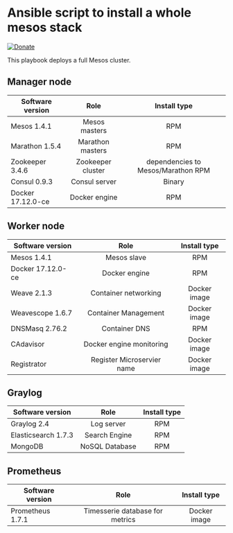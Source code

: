 # Ansible script to install a whole mesos stack

[![Donate](https://liberapay.com/assets/widgets/donate.svg)](https://liberapay.com/AVENTER/donate)

This playbook deploys a full Mesos cluster.

## Manager node

| Software version        | Role           | Install type  |
| ------------- |:-------------:| :-----:|
| Mesos 1.4.1  |  Mesos masters | RPM |
| Marathon 1.5.4 | Marathon masters | RPM | 
| Zookeeper 3.4.6 | Zookeeper cluster | dependencies to Mesos/Marathon RPM | 
| Consul  0.9.3      | Consul server | Binary|
| Docker  17.12.0-ce    | Docker engine      |  RPM |

## Worker node

| Software version        | Role           | Install type  |
| ------------- |:-------------:| :-----:|
| Mesos 1.4.1  |  Mesos slave | RPM |
| Docker  17.12.0-ce    | Docker engine      |  RPM |
| Weave 2.1.3 | Container networking      |    Docker image
| Weavescope 1.6.7 | Container Management      |    Docker image
| DNSMasq 2.76.2 | Container DNS | RPM |
| CAdavisor| Docker engine monitoring | Docker image |
| Registrator | Register Microservier name | Docker image |

## Graylog 

| Software version        | Role           | Install type  |
| ------------- |:-------------:| :-----:|
| Graylog 2.4 | Log server      |    RPM |
| Elasticsearch 1.7.3 | Search Engine      |    RPM |
| MongoDB   | NoSQL Database    | RPM |

## Prometheus
| Software version        | Role           | Install type  |
| ------------- |:-------------:| :-----:|
| Prometheus 1.7.1 | Timesserie database for metrics | Docker image |
